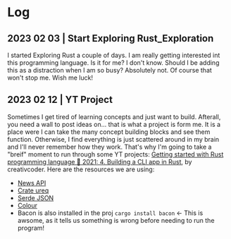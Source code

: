 # Log

## 2023 02 03 | Start Exploring Rust_Exploration

I started Exploring Rust a couple of days. I am really getting interested int this programming language. Is it for me? I don't know. Should I be adding this as a distraction when I am so busy? Absolutely not. Of course that won't stop me. Wish me luck!

## 2023 02 12 | YT Project

Sometimes I get tired of learning concepts and just want to build. Afterall, you need a wall to post ideas on... that is what a project is form me. It is a place were I can take the many concept building blocks and see them function. Otherwise, I find everything is just scattered around in my brain and I'll never remember how they work. That's why I'm going to take a "breif" moment to run through some YT projects: [Getting started with Rust programming language 🦀 2021: 4. Building a CLI app in Rust](https://www.youtube.com/watch?v=4km2UijVC3M&t=70s), by creativcoder. Here are the resources we are using:

- [News API](https://newsapi.org/)
- [Crate ureq](https://docs.rs/ureq/latest/ureq/)
- [Serde JSON](https://docs.rs/crate/serde_json/latest)
- [Colour](https://docs.rs/colour/latest/colour/)
- Bacon is also installed in the proj `cargo install bacon` <- This is awsome, as it tells us something is wrong before needing to run the program!
